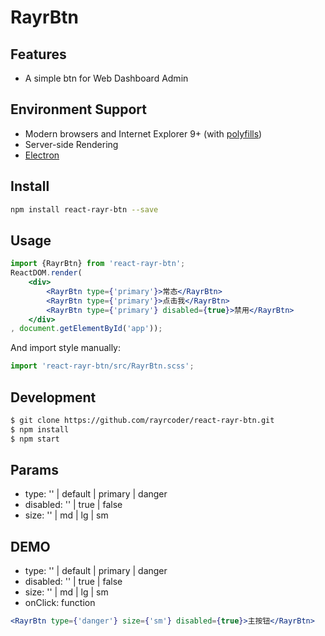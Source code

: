 # RayrBtn

## Features 
* A simple btn for Web Dashboard Admin

## Environment Support

* Modern browsers and Internet Explorer 9+ (with [polyfills](https://ant.design/docs/react/getting-started#Compatibility))
* Server-side Rendering
* [Electron](http://electron.atom.io/)

## Install

```bash
npm install react-rayr-btn --save
```

## Usage

```jsx
import {RayrBtn} from 'react-rayr-btn';
ReactDOM.render(
    <div>
        <RayrBtn type={'primary'}>常态</RayrBtn>
        <RayrBtn type={'primary'}>点击我</RayrBtn>
        <RayrBtn type={'primary'} disabled={true}>禁用</RayrBtn>
    </div>
, document.getElementById('app'));
```

And import style manually:

```jsx
import 'react-rayr-btn/src/RayrBtn.scss';
```

## Development

```bash
$ git clone https://github.com/rayrcoder/react-rayr-btn.git
$ npm install
$ npm start
```

## Params 
* type: '' | default | primary | danger
* disabled: '' | true | false
* size: '' | md | lg | sm

## DEMO 
* type: '' | default | primary | danger
* disabled: '' | true | false
* size: '' | md | lg | sm
* onClick: function 

```jsx
<RayrBtn type={'danger'} size={'sm'} disabled={true}>主按钮</RayrBtn>
```
